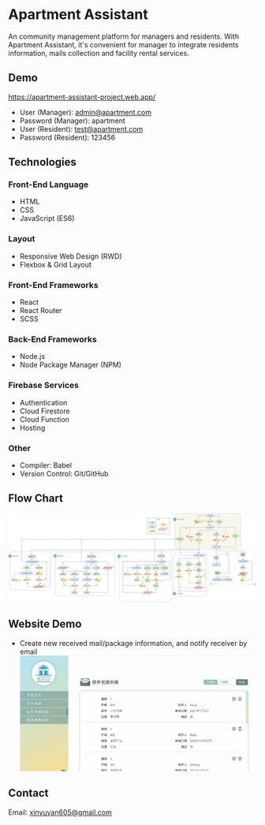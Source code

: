 # Apartment Assistant

An community management platform for managers and residents. With Apartment Assistant, it's convenient for manager to integrate residents information, mails collection and facility rental services.


## Demo

https://apartment-assistant-project.web.app/  

* User (Manager): admin@apartment.com  
* Password (Manager): apartment
* User (Resident): test@apartment.com
* Password (Resident): 123456

## Technologies

### Front-End Language

* HTML
* CSS
* JavaScript (ES6)

### Layout

* Responsive Web Design (RWD)
* Flexbox & Grid Layout

### Front-End Frameworks

* React
* React Router
* SCSS

### Back-End Frameworks
* Node.js
* Node Package Manager (NPM)

### Firebase Services

* Authentication
* Cloud Firestore
* Cloud Function
* Hosting

### Other
* Compiler: Babel
* Version Control: Git/GitHub

## Flow Chart
![flowChart](https://raw.githubusercontent.com/xinyu605/apartment-assistant/main/apartment-assistant/Apartment_Assistant_Flow_chart.v2.png)

## Website Demo
* Create new received mail/package information, and notify receiver by email
![screenshot](https://raw.githubusercontent.com/xinyu605/apartment-assistant/main/apartment-assistant/createMailProcess.gif)

## Contact
Email: xinyuyan605@gmail.com
